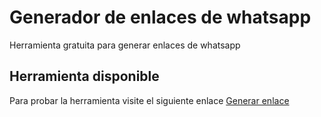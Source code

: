 # Generador de enlaces de whatsapp

Herramienta gratuita para generar enlaces de whatsapp

## Herramienta disponible

Para probar la herramienta visite el siguiente enlace [Generar enlace](https://whatsapp.comienzahoy.online)
